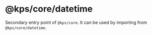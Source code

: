 # @kps/core/datetime

Secondary entry point of `@kps/core`. It can be used by importing from `@kps/core/datetime`.
